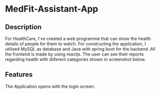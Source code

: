 # MedFit-Assistant-App

## Description
For HealthCare, I've created a web programme that can show the health details of people for them to watch. For constructing the application, I utilised MySQL as database and Java with spring boot for the backend .All the frontend is made by using reactjs. The user can see their reports regarding health with diiferent categories shown in screenshot below.

## Features 
The Application opens with the login screen.
